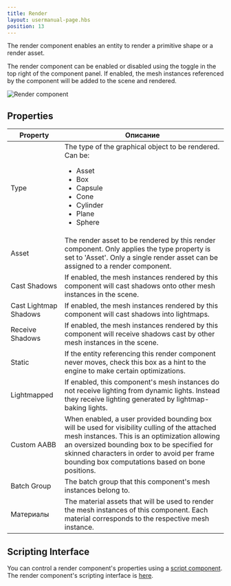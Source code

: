 ```yaml
---
title: Render
layout: usermanual-page.hbs
position: 13
---
```


The render component enables an entity to render a primitive shape or a render asset.

The render component can be enabled or disabled using the toggle in the top right of the component panel. If enabled, the mesh instances referenced by the component will be added to the scene and rendered.

![Render component][1]

## Properties

| Property              | Описание |
|-----------------------|-------------|
| Type                  | The type of the graphical object to be rendered. Can be: <ul><li>Asset</li><li>Box</li><li>Capsule</li><li>Cone</li><li>Cylinder</li><li>Plane</li><li>Sphere</li></ul> |
| Asset                 | The render asset to be rendered by this render component. Only applies the type property is set to 'Asset'. Only a single render asset can be assigned to a render component. |
| Cast Shadows          | If enabled, the mesh instances rendered by this component will cast shadows onto other mesh instances in the scene. |
| Cast Lightmap Shadows | If enabled, the mesh instances rendered by this component will cast shadows into lightmaps. |
| Receive Shadows       | If enabled, the mesh instances rendered by this component will receive shadows cast by other mesh instances in the scene. |
| Static                | If the entity referencing this render component never moves, check this box as a hint to the engine to make certain optimizations. |
| Lightmapped           | If enabled, this component's mesh instances do not receive lighting from dynamic lights. Instead they receive lighting generated by lightmap-baking lights. |
| Custom AABB           | When enabled, a user provided bounding box will be used for visibility culling of the attached mesh instances. This is an optimization allowing an oversized bounding box to be specified for skinned characters in order to avoid per frame bounding box computations based on bone positions. |
| Batch Group           | The batch group that this component's mesh instances belong to. |
| Материалы             | The material assets that will be used to render the mesh instances of this component. Each material corresponds to the respective mesh instance. |

## Scripting Interface

You can control a render component's properties using a [script component][2]. The render component's scripting interface is [here][3].

[1]: /images/user-manual/scenes/components/component-render.png
[2]: /user-manual/packs/components/script
[3]: /api/pc.RenderComponent.html
